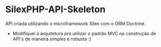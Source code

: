 # SilexPHP-API-Skeleton
API criada utilizando o microframework Silex com o ORM Doctrine. 

* Modifiquei a arquitetura pra utilizar o padrão MVC na construção de API's de maneira simples e robusta :)
